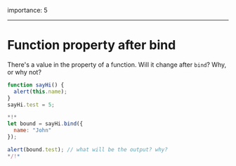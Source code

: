 importance: 5

---

# Function property after bind

There's a value in the property of a function.
Will it change after `bind`? Why, or why not?

```js run
function sayHi() {
  alert(this.name);
}
sayHi.test = 5;

*!*
let bound = sayHi.bind({
  name: "John"
});

alert(bound.test); // what will be the output? why?
*/!*
```

